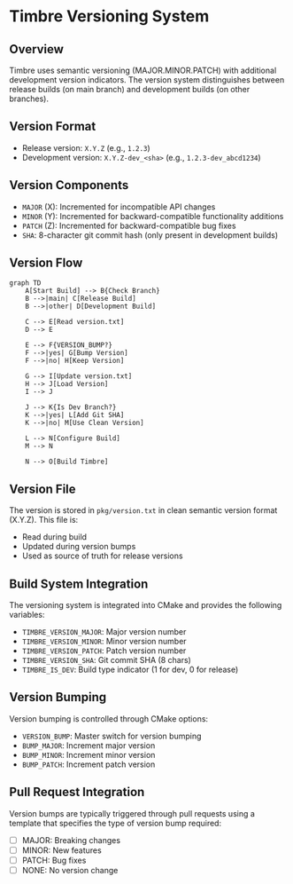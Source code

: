 # Timbre Versioning System

## Overview
Timbre uses semantic versioning (MAJOR.MINOR.PATCH) with additional development version indicators. The version system distinguishes between release builds (on main branch) and development builds (on other branches).

## Version Format
- Release version: `X.Y.Z` (e.g., `1.2.3`)
- Development version: `X.Y.Z-dev_<sha>` (e.g., `1.2.3-dev_abcd1234`)

## Version Components
- `MAJOR` (X): Incremented for incompatible API changes
- `MINOR` (Y): Incremented for backward-compatible functionality additions
- `PATCH` (Z): Incremented for backward-compatible bug fixes
- `SHA`: 8-character git commit hash (only present in development builds)

## Version Flow

```mermaid
graph TD
    A[Start Build] --> B{Check Branch}
    B -->|main| C[Release Build]
    B -->|other| D[Development Build]
    
    C --> E[Read version.txt]
    D --> E
    
    E --> F{VERSION_BUMP?}
    F -->|yes| G[Bump Version]
    F -->|no| H[Keep Version]
    
    G --> I[Update version.txt]
    H --> J[Load Version]
    I --> J
    
    J --> K{Is Dev Branch?}
    K -->|yes| L[Add Git SHA]
    K -->|no| M[Use Clean Version]
    
    L --> N[Configure Build]
    M --> N
    
    N --> O[Build Timbre]
```

## Version File
The version is stored in `pkg/version.txt` in clean semantic version format (X.Y.Z). This file is:
- Read during build
- Updated during version bumps
- Used as source of truth for release versions

## Build System Integration
The versioning system is integrated into CMake and provides the following variables:
- `TIMBRE_VERSION_MAJOR`: Major version number
- `TIMBRE_VERSION_MINOR`: Minor version number
- `TIMBRE_VERSION_PATCH`: Patch version number
- `TIMBRE_VERSION_SHA`: Git commit SHA (8 chars)
- `TIMBRE_IS_DEV`: Build type indicator (1 for dev, 0 for release)

## Version Bumping
Version bumping is controlled through CMake options:
- `VERSION_BUMP`: Master switch for version bumping
- `BUMP_MAJOR`: Increment major version
- `BUMP_MINOR`: Increment minor version
- `BUMP_PATCH`: Increment patch version

## Pull Request Integration
Version bumps are typically triggered through pull requests using a template that specifies the type of version bump required:
- [ ] MAJOR: Breaking changes
- [ ] MINOR: New features
- [ ] PATCH: Bug fixes
- [ ] NONE: No version change 